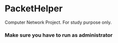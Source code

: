 # PacketHelper
Computer Network Project. For study purpose only.

### Make sure you have to run as administrator